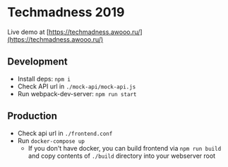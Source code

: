 # Techmadness 2019

Live demo at [https://techmadness.awooo.ru/](https://techmadness.awooo.ru/)

## Development

* Install deps: `npm i`
* Check API url in `./mock-api/mock-api.js`
* Run webpack-dev-server: `npm run start`

## Production

* Check api url in `./frontend.conf`
* Run `docker-compose up`
    * If you don't have docker, 
    you can build frontend via `npm run build` and copy 
    contents of `./build` directory into your webserver root